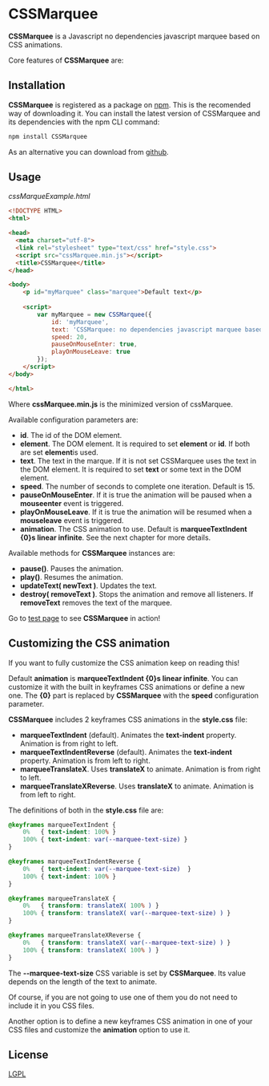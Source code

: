 # CSSMarquee
**CSSMarquee** is a Javascript no dependencies javascript marquee based on CSS animations.

Core features of **CSSMarquee** are:

## Installation

**CSSMarquee** is registered as a package on [npm](https://www.npmjs.com/package/zpt). This is the recomended way of downloading it. You can install the latest version of CSSMarquee and its dependencies with the npm CLI command:

```bash
npm install CSSMarquee
```
As an alternative you can download from [github](https://github.com/davidcana/CSSMarquee/archive/master.zip).

## Usage

*cssMarqueExample.html*

```html
<!DOCTYPE HTML>
<html>

<head>
  <meta charset="utf-8">
  <link rel="stylesheet" type="text/css" href="style.css">
  <script src="cssMarquee.min.js"></script>
  <title>CSSMarquee</title>
</head>

<body>
    <p id="myMarquee" class="marquee">Default text</p>
    
    <script>
        var myMarquee = new CSSMarquee({
            id: 'myMarquee',
            text: 'CSSMarquee: no dependencies javascript marquee based on CSS animations.',
            speed: 20,
            pauseOnMouseEnter: true,
            playOnMouseLeave: true
        });
    </script>
</body>

</html>
```

Where **cssMarquee.min.js** is the minimized version of cssMarquee.

Available configuration parameters are:

*  **id**. The id of the DOM element.
*  **element**. The DOM element. It is required to set **element** or **id**. If both are set **element**is used.
*  **text**. The text in the marque. If it is not set CSSMarquee uses the text in the DOM element. It is required to set **text** or some text in the DOM element.
*  **speed**. The number of seconds to complete one iteration. Default is 15.
*  **pauseOnMouseEnter**. If it is true the animation will be paused when a **mouseenter** event is triggered.
*  **playOnMouseLeave**. If it is true the animation will be resumed when a **mouseleave** event is triggered.
*  **animation**. The CSS animation to use. Default is **marqueeTextIndent {0}s linear infinite**. See the next chapter for more details.

Available methods for **CSSMarquee** instances are:
*  **pause()**. Pauses the animation.
*  **play()**. Resumes the animation.
*  **updateText( newText )**. Updates the text.
*  **destroy( removeText )**. Stops the animation and remove all listeners. If **removeText** removes the text of the marquee.


Go to [test page](https://davidcana.github.io/CSSMarquee) to see **CSSMarquee** in action!

## Customizing the CSS animation

If you want to fully customize the CSS animation keep on reading this!

Default **animation** is **marqueeTextIndent {0}s linear infinite**. You can customize it with the built in keyframes CSS animations or define a new one. The **{0}** part is replaced by **CSSMarquee** with the **speed** configuration parameter.

**CSSMarquee** includes 2 keyframes CSS animations in the **style.css** file:

*  **marqueeTextIndent** (default). Animates the **text-indent** property. Animation is from right to left.
*  **marqueeTextIndentReverse** (default). Animates the **text-indent** property. Animation is from left to right.
*  **marqueeTranslateX**. Uses **translateX** to animate. Animation is from right to left.
*  **marqueeTranslateXReverse**. Uses **translateX** to animate. Animation is from left to right.

The definitions of both in the **style.css** file are:

```css
@keyframes marqueeTextIndent {
    0%   { text-indent: 100% }
    100% { text-indent: var(--marquee-text-size) }
}

@keyframes marqueeTextIndentReverse {
    0%   { text-indent: var(--marquee-text-size)  }
    100% { text-indent: 100% }
}

@keyframes marqueeTranslateX {
    0%   { transform: translateX( 100% ) }
    100% { transform: translateX( var(--marquee-text-size) ) }
}

@keyframes marqueeTranslateXReverse {
    0%   { transform: translateX( var(--marquee-text-size) ) }
    100% { transform: translateX( 100% ) }
}
```

The **--marquee-text-size** CSS variable is set by **CSSMarquee**. Its value depends on the length of the text to animate.

Of course, if you are not going to use one of them you do not need to include it in you CSS files.

Another option is to define a new keyframes CSS animation in one of your CSS files and customize the **animation** option to use it.

## License
[LGPL](http://www.gnu.org/licenses/lgpl.html)
